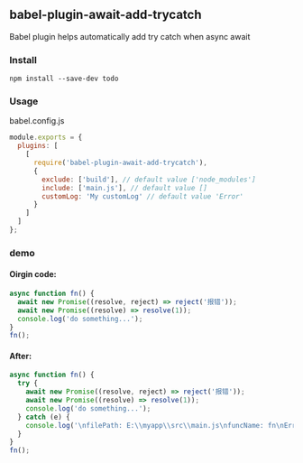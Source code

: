 ## babel-plugin-await-add-trycatch

Babel plugin helps automatically add try catch when async await

### Install

```shell
npm install --save-dev todo
```

### Usage

babel.config.js

```javascript
module.exports = {
  plugins: [
    [
      require('babel-plugin-await-add-trycatch'),
      {
        exclude: ['build'], // default value ['node_modules']
        include: ['main.js'], // default value []
        customLog: 'My customLog' // default value 'Error'
      }
    ]
  ]
};
```

### demo

#### Oirgin code:

```javascript
async function fn() {
  await new Promise((resolve, reject) => reject('报错'));
  await new Promise((resolve) => resolve(1));
  console.log('do something...');
}
fn();
```

#### After:

```javascript
async function fn() {
  try {
    await new Promise((resolve, reject) => reject('报错'));
    await new Promise((resolve) => resolve(1));
    console.log('do something...');
  } catch (e) {
    console.log('\nfilePath: E:\\myapp\\src\\main.js\nfuncName: fn\nError:', e);
  }
}
fn();
```